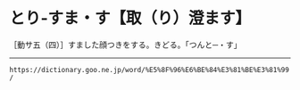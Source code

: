 # とり‐すま・す【取（り）澄ます】

［動サ五（四）］すました顔つきをする。きどる。「つんと─・す」

---
`https://dictionary.goo.ne.jp/word/%E5%8F%96%E6%BE%84%E3%81%BE%E3%81%99/`